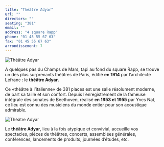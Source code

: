 ```yaml
---
title: "Théâtre Adyar"
url: ""
directors: ""
seating: "381"
email: ""
address: "4 square Rapp"
phone: "01 45 55 67 63"
fax: "01 45 55 67 63"
arrondissement: 7
---
```


![Théâtre Adyar](../images/7eme/theatre-adyar/theatre-adyar-1.jpg)

A quelques pas du Champs de Mars, tapi au fond du square Rapp, se trouve un des plus surprenants théâtres de Paris, édifié **en 1914** par l’architecte Lefranc : le **théâtre Adyar**. 

Ce «théâtre à l’italienne» de 381 places est une salle résolument moderne, de part sa taille et son confort. Depuis l’enregistrement de la fameuse intégrale des sonates de Beethoven, réalisé **en 1953 et 1955** par Yves Nat, ce lieu est connu des musiciens du monde entier pour son acoustique admirable.

![Théâtre Adyar](../images/7eme/theatre-adyar/theatre-adyar-2.jpg)

Le **théâtre Adyar**, lieu à la fois atypique et convivial, accueille vos spectacles, pièces de théâtres, concerts, assemblées générales, conférences, lancements de produits, journées d’études, etc.
